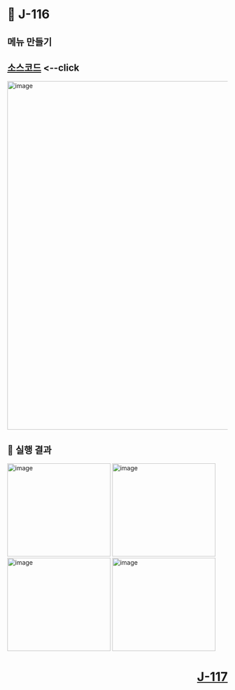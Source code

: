# 📖 J-116

## 메뉴 만들기

[소스코드](./MenuActionEventEx.java) <--click
---

<img width="687" height="797" alt="image" src="https://github.com/user-attachments/assets/943d6da5-8ee3-4496-99fa-e23b6773fa7f" />


📘 실행 결과
---

<img width="236" height="213" alt="image" src="https://github.com/user-attachments/assets/79e19873-a319-4521-a466-610758cd641f" />
<img width="236" height="213" alt="image" src="https://github.com/user-attachments/assets/9cb7dcde-c2bd-4fa3-9c2b-470687587214" />
<img width="236" height="213" alt="image" src="https://github.com/user-attachments/assets/796af538-2849-4779-b542-caa71168956c" />
<img width="236" height="213" alt="image" src="https://github.com/user-attachments/assets/697c5f0f-39af-4568-8f33-6d2aebb3ae13" />

# <p align="right">[J-117](./J_117.md)</p>
